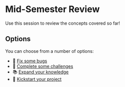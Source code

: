 # Mid-Semester Review
Use this session to review the concepts covered so far!

## Options
You can choose from a number of options:

- 🐜 [Fix some bugs](BugFixing.md)
- 💪 [Complete some challenges](Challenges.md)
- 📚 [Expand your knowledge](Library.md)
- 🛵 [Kickstart your project](../FinalProjects/StudentDesc.md)
